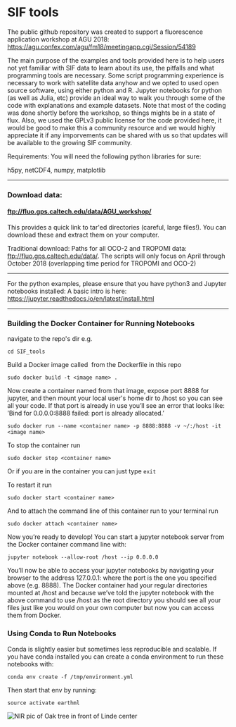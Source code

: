 # SIF tools

The public github repository was created to support a fluorescence application workshop at AGU 2018: https://agu.confex.com/agu/fm18/meetingapp.cgi/Session/54189

The main purpose of the examples and tools provided here is to help users not yet familiar with SIF data to learn about its use, the pitfalls and what programming tools are necessary. Some script programming experience is necessary to work with satellite data anyhow and we opted to used open source software, using either python and R. Jupyter notebooks for python (as well as Julia, etc) provide an ideal way to walk you through some of the code with explanations and example datasets. Note that most of the coding was done shortly before the workshop, so things mights be in a state of flux. Also, we used the GPLv3 public license for the code provided here, it would be good to make this a community resource and we would highly appreciate it if any imporvements can be shared with us so that updates will be available to the growing SIF community.

Requirements: You will need the following python libraries for sure:

h5py, netCDF4, numpy, matplotlib

----

### Download data:
#### ftp://fluo.gps.caltech.edu/data/AGU_workshop/ 
This provides a quick link to tar'ed directories (careful, large files!). You can download these and extract them on your computer.

Traditional download: Paths for all OCO-2 and TROPOMI data: ftp://fluo.gps.caltech.edu/data/<satellite>. The scripts will only focus on April through October 2018 (overlapping time period for TROPOMI and OCO-2)

----

For the python examples, please ensure that you have python3 and Jupyter notebooks installed: A basic intro is here:
https://jupyter.readthedocs.io/en/latest/install.html

----

### Building the Docker Container for Running Notebooks

navigate to the repo's dir e.g.

`cd SIF_tools`

Build a Docker image called <image name> from the Dockerfile in this repo 

`sudo docker build -t <image name> .`

Now create a container named <container name>  from that image, expose port 8888 for jupyter, and then mount your local user's home dir to /host so you can see all your code. If that port is already in use you’ll see an error that looks like: ’Bind for 0.0.0.0:8888 failed: port is already allocated.’

`sudo docker run --name <container name> -p 8888:8888 -v ~/:/host -it <image name>`

To stop the container run

`sudo docker stop <container name>` 

Or if you are in the container you can just type `exit`

To restart it run 

`sudo docker start <container name>`

And to attach the command line of this container run to your terminal run

`sudo docker attach <container name>`

Now you’re ready to develop! You can start a jupyter notebook server from the Docker container command line with:

	jupyter notebook --allow-root /host --ip 0.0.0.0

You’ll now be able to access your jupyter notebooks by navigating your browser to the address 127.0.0.1:<port> where the port is the one you specified above (e.g. 8888). The Docker container had your regular directories mounted at /host and because we’ve told the jupyter notebook with the above command to use /host as the root directory you should see all your files just like you would on your own computer but now you can access them from Docker.

### Using Conda to Run Notebooks

Conda is slightly easier but sometimes less reproducible and scalable. If you have conda installed you can create a conda environment to run these notebooks with:

`conda env create -f /tmp/environment.yml`

Then start that env by running:

`source activate earthml`


![NIR pic of Oak tree in front of Linde center](http://web.gps.caltech.edu/~cfranken/linde_small.jpg)
